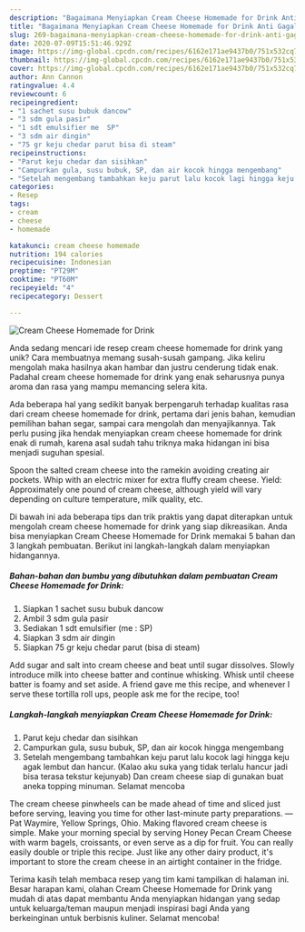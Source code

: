 ```yaml
---
description: "Bagaimana Menyiapkan Cream Cheese Homemade for Drink Anti Gagal"
title: "Bagaimana Menyiapkan Cream Cheese Homemade for Drink Anti Gagal"
slug: 269-bagaimana-menyiapkan-cream-cheese-homemade-for-drink-anti-gagal
date: 2020-07-09T15:51:46.929Z
image: https://img-global.cpcdn.com/recipes/6162e171ae9437b0/751x532cq70/cream-cheese-homemade-for-drink-foto-resep-utama.jpg
thumbnail: https://img-global.cpcdn.com/recipes/6162e171ae9437b0/751x532cq70/cream-cheese-homemade-for-drink-foto-resep-utama.jpg
cover: https://img-global.cpcdn.com/recipes/6162e171ae9437b0/751x532cq70/cream-cheese-homemade-for-drink-foto-resep-utama.jpg
author: Ann Cannon
ratingvalue: 4.4
reviewcount: 6
recipeingredient:
- "1 sachet susu bubuk dancow"
- "3 sdm gula pasir"
- "1 sdt emulsifier me  SP"
- "3 sdm air dingin"
- "75 gr keju chedar parut bisa di steam"
recipeinstructions:
- "Parut keju chedar dan sisihkan"
- "Campurkan gula, susu bubuk, SP, dan air kocok hingga mengembang"
- "Setelah mengembang tambahkan keju parut lalu kocok lagi hingga keju agak lembut dan hancur. (Kalao aku suka yang tidak terlalu hancur jadi bisa terasa tekstur kejunyab) Dan cream cheese siap di gunakan buat aneka topping minuman. Selamat mencoba"
categories:
- Resep
tags:
- cream
- cheese
- homemade

katakunci: cream cheese homemade 
nutrition: 194 calories
recipecuisine: Indonesian
preptime: "PT29M"
cooktime: "PT60M"
recipeyield: "4"
recipecategory: Dessert

---
```



![Cream Cheese Homemade for Drink](https://img-global.cpcdn.com/recipes/6162e171ae9437b0/751x532cq70/cream-cheese-homemade-for-drink-foto-resep-utama.jpg)

Anda sedang mencari ide resep cream cheese homemade for drink yang unik? Cara membuatnya memang susah-susah gampang. Jika keliru mengolah maka hasilnya akan hambar dan justru cenderung tidak enak. Padahal cream cheese homemade for drink yang enak seharusnya punya aroma dan rasa yang mampu memancing selera kita.

Ada beberapa hal yang sedikit banyak berpengaruh terhadap kualitas rasa dari cream cheese homemade for drink, pertama dari jenis bahan, kemudian pemilihan bahan segar, sampai cara mengolah dan menyajikannya. Tak perlu pusing jika hendak menyiapkan cream cheese homemade for drink enak di rumah, karena asal sudah tahu triknya maka hidangan ini bisa menjadi suguhan spesial.

Spoon the salted cream cheese into the ramekin avoiding creating air pockets. Whip with an electric mixer for extra fluffy cream cheese. Yield: Approximately one pound of cream cheese, although yield will vary depending on culture temperature, milk quality, etc.


Di bawah ini ada beberapa tips dan trik praktis yang dapat diterapkan untuk mengolah cream cheese homemade for drink yang siap dikreasikan. Anda bisa menyiapkan Cream Cheese Homemade for Drink memakai 5 bahan dan 3 langkah pembuatan. Berikut ini langkah-langkah dalam menyiapkan hidangannya.

<!--inarticleads1-->

##### Bahan-bahan dan bumbu yang dibutuhkan dalam pembuatan Cream Cheese Homemade for Drink:

1. Siapkan 1 sachet susu bubuk dancow
1. Ambil 3 sdm gula pasir
1. Sediakan 1 sdt emulsifier (me : SP)
1. Siapkan 3 sdm air dingin
1. Siapkan 75 gr keju chedar parut (bisa di steam)


Add sugar and salt into cream cheese and beat until sugar dissolves. Slowly introduce milk into cheese batter and continue whisking. Whisk until cheese batter is foamy and set aside. A friend gave me this recipe, and whenever I serve these tortilla roll ups, people ask me for the recipe, too! 

<!--inarticleads2-->

##### Langkah-langkah menyiapkan Cream Cheese Homemade for Drink:

1. Parut keju chedar dan sisihkan
1. Campurkan gula, susu bubuk, SP, dan air kocok hingga mengembang
1. Setelah mengembang tambahkan keju parut lalu kocok lagi hingga keju agak lembut dan hancur. (Kalao aku suka yang tidak terlalu hancur jadi bisa terasa tekstur kejunyab) Dan cream cheese siap di gunakan buat aneka topping minuman. Selamat mencoba


The cream cheese pinwheels can be made ahead of time and sliced just before serving, leaving you time for other last-minute party preparations. —Pat Waymire, Yellow Springs, Ohio. Making flavored cream cheese is simple. Make your morning special by serving Honey Pecan Cream Cheese with warm bagels, croissants, or even serve as a dip for fruit. You can really easily double or triple this recipe. Just like any other dairy product, it&#39;s important to store the cream cheese in an airtight container in the fridge. 

Terima kasih telah membaca resep yang tim kami tampilkan di halaman ini. Besar harapan kami, olahan Cream Cheese Homemade for Drink yang mudah di atas dapat membantu Anda menyiapkan hidangan yang sedap untuk keluarga/teman maupun menjadi inspirasi bagi Anda yang berkeinginan untuk berbisnis kuliner. Selamat mencoba!
